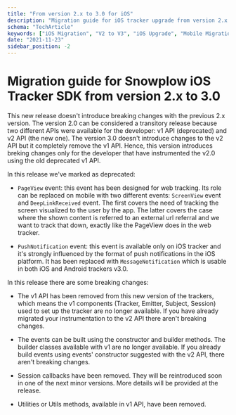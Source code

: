 ```yaml
---
title: "From version 2.x to 3.0 for iOS"
description: "Migration guide for iOS tracker upgrade from version 2.x to 3.0 with behavioral analytics improvements."
schema: "TechArticle"
keywords: ["iOS Migration", "V2 to V3", "iOS Upgrade", "Mobile Migration", "Version Migration", "Breaking Changes"]
date: "2021-11-23"
sidebar_position: -2
---
```


# Migration guide for Snowplow iOS Tracker SDK from version 2.x to 3.0

This new release doesn't introduce breaking changes with the previous 2.x version. The version 2.0 can be considered a transitory release because two different APIs were available for the developer: v1 API (deprecated) and v2 API (the new one). The version 3.0 doesn't introduce changes to the v2 API but it completely remove the v1 API. Hence, this version introduces breking changes only for the developer that have instrumented the v2.0 using the old deprecated v1 API.

In this release we've marked as deprecated:

- `PageView` event: this event has been designed for web tracking. Its role can be replaced on mobile with two different events: `ScreenView` event and `DeepLinkReceived` event. The first covers the need of tracking the screen visualized to the user by the app. The latter covers the case where the shown content is referred to an external url referral and we want to track that down, exactly like the PageView does in the web tracker.
    
- `PushNotification` event: this event is available only on iOS tracker and it's strongly influenced by the format of push notifications in the iOS platform. It has been replaced with `MessageNotification` which is usable in both iOS and Android trackers v3.0.
    

In this release there are some breaking changes:

- The v1 API has been removed from this new version of the trackers, which means the v1 components (Tracker, Emitter, Subject, Session) used to set up the tracker are no longer available. If you have already migrated your instrumentation to the v2 API there aren't breaking changes.
    
- The events can be built using the constructor and builder methods. The builder classes available with v1 are no longer available. If you already build events using events' constructor suggested with the v2 API, there aren't breaking changes.
    
- Session callbacks have been removed. They will be reintroduced soon in one of the next minor versions. More details will be provided at the release.
    
- Utilities or Utils methods, available in v1 API, have been removed.
